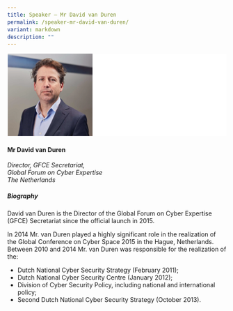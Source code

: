 ```yaml
---
title: Speaker – Mr David van Duren
permalink: /speaker-mr-david-van-duren/
variant: markdown
description: ""
---
```

![](/images/2025%20speakers/David_van_Duren.png)
#### **Mr David van Duren**

*Director, GFCE Secretariat,<br>Global Forum on Cyber Expertise <br>The Netherlands*

##### **Biography**
David van Duren is the Director of the Global Forum on Cyber Expertise (GFCE) Secretariat since the official launch in 2015.

In 2014 Mr. van Duren played a highly significant role in the realization of the Global Conference on Cyber Space 2015 in the Hague, Netherlands. Between 2010 and 2014 Mr. van Duren was responsible for the realization of the:
* Dutch National Cyber Security Strategy (February 2011);
* Dutch National Cyber Security Centre (January 2012);
* Division of Cyber Security Policy, including national and international policy;
* Second Dutch National Cyber Security Strategy (October 2013).
